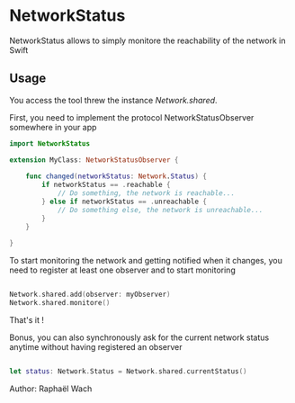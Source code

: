 # NetworkStatus

NetworkStatus allows to simply monitore the reachability of the network in Swift

## Usage

You access the tool threw the instance *Network.shared*.

First, you need to implement the protocol NetworkStatusObserver somewhere in your app

```swift
import NetworkStatus

extension MyClass: NetworkStatusObserver {
	
	func changed(networkStatus: Network.Status) {
		if networkStatus == .reachable {
			// Do something, the network is reachable...
		} else if networkStatus == .unreachable {
			// Do something else, the network is unreachable...
		}
	}
	
}
```

To start monitoring the network and getting notified when it changes, you need to register at least one observer and to start monitoring

```swift

Network.shared.add(observer: myObserver)
Network.shared.monitore()

```

That's it !

Bonus, you can also synchronously ask for the current network status anytime without having registered an observer

```swift

let status: Network.Status = Network.shared.currentStatus()

```

Author: Raphaël Wach 
